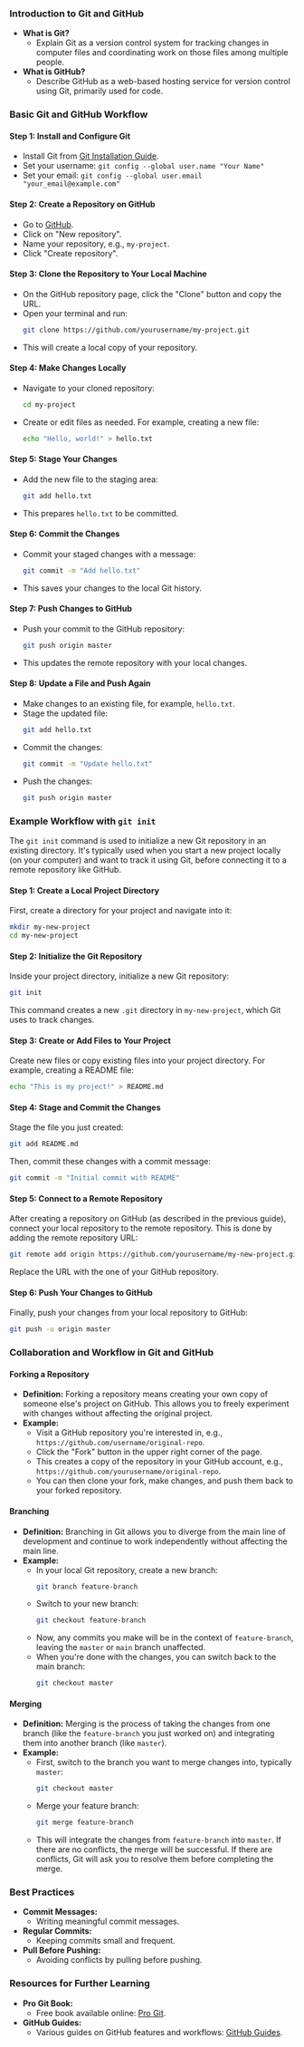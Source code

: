 ### Introduction to Git and GitHub
- **What is Git?**
  - Explain Git as a version control system for tracking changes in computer files and coordinating work on those files among multiple people.
- **What is GitHub?**
  - Describe GitHub as a web-based hosting service for version control using Git, primarily used for code.

### Basic Git and GitHub Workflow

#### Step 1: Install and Configure Git
- Install Git from [Git Installation Guide](https://git-scm.com/book/en/v2/Getting-Started-Installing-Git).
- Set your username: `git config --global user.name "Your Name"`
- Set your email: `git config --global user.email "your_email@example.com"`

#### Step 2: Create a Repository on GitHub
- Go to [GitHub](https://github.com/).
- Click on "New repository".
- Name your repository, e.g., `my-project`.
- Click "Create repository".

#### Step 3: Clone the Repository to Your Local Machine
- On the GitHub repository page, click the "Clone" button and copy the URL.
- Open your terminal and run:
  ```bash
  git clone https://github.com/yourusername/my-project.git
  ```
- This will create a local copy of your repository.

#### Step 4: Make Changes Locally
- Navigate to your cloned repository:
  ```bash
  cd my-project
  ```
- Create or edit files as needed. For example, creating a new file:
  ```bash
  echo "Hello, world!" > hello.txt
  ```

#### Step 5: Stage Your Changes
- Add the new file to the staging area:
  ```bash
  git add hello.txt
  ```
- This prepares `hello.txt` to be committed.

#### Step 6: Commit the Changes
- Commit your staged changes with a message:
  ```bash
  git commit -m "Add hello.txt"
  ```
- This saves your changes to the local Git history.

#### Step 7: Push Changes to GitHub
- Push your commit to the GitHub repository:
  ```bash
  git push origin master
  ```
- This updates the remote repository with your local changes.

#### Step 8: Update a File and Push Again
- Make changes to an existing file, for example, `hello.txt`.
- Stage the updated file:
  ```bash
  git add hello.txt
  ```
- Commit the changes:
  ```bash
  git commit -m "Update hello.txt"
  ```
- Push the changes:
  ```bash
  git push origin master
  ```


### Example Workflow with `git init`
The `git init` command is used to initialize a new Git repository in an existing directory. It's typically used when you start a new project locally (on your computer) and want to track it using Git, before connecting it to a remote repository like GitHub. 

#### Step 1: Create a Local Project Directory
First, create a directory for your project and navigate into it:
```bash
mkdir my-new-project
cd my-new-project
```

#### Step 2: Initialize the Git Repository
Inside your project directory, initialize a new Git repository:
```bash
git init
```
This command creates a new `.git` directory in `my-new-project`, which Git uses to track changes.

#### Step 3: Create or Add Files to Your Project
Create new files or copy existing files into your project directory. For example, creating a README file:
```bash
echo "This is my project!" > README.md
```

#### Step 4: Stage and Commit the Changes
Stage the file you just created:
```bash
git add README.md
```
Then, commit these changes with a commit message:
```bash
git commit -m "Initial commit with README"
```

#### Step 5: Connect to a Remote Repository
After creating a repository on GitHub (as described in the previous guide), connect your local repository to the remote repository. This is done by adding the remote repository URL:
```bash
git remote add origin https://github.com/yourusername/my-new-project.git
```
Replace the URL with the one of your GitHub repository.

#### Step 6: Push Your Changes to GitHub
Finally, push your changes from your local repository to GitHub:
```bash
git push -u origin master
```

### Collaboration and Workflow in Git and GitHub

#### Forking a Repository
- **Definition:** Forking a repository means creating your own copy of someone else's project on GitHub. This allows you to freely experiment with changes without affecting the original project.
- **Example:**
  - Visit a GitHub repository you're interested in, e.g., `https://github.com/username/original-repo`.
  - Click the "Fork" button in the upper right corner of the page.
  - This creates a copy of the repository in your GitHub account, e.g., `https://github.com/yourusername/original-repo`.
  - You can then clone your fork, make changes, and push them back to your forked repository.

#### Branching
- **Definition:** Branching in Git allows you to diverge from the main line of development and continue to work independently without affecting the main line.
- **Example:**
  - In your local Git repository, create a new branch:
    ```bash
    git branch feature-branch
    ```
  - Switch to your new branch:
    ```bash
    git checkout feature-branch
    ```
  - Now, any commits you make will be in the context of `feature-branch`, leaving the `master` or `main` branch unaffected.
  - When you're done with the changes, you can switch back to the main branch:
    ```bash
    git checkout master
    ```

#### Merging
- **Definition:** Merging is the process of taking the changes from one branch (like the `feature-branch` you just worked on) and integrating them into another branch (like `master`).
- **Example:**
  - First, switch to the branch you want to merge changes into, typically `master`:
    ```bash
    git checkout master
    ```
  - Merge your feature branch:
    ```bash
    git merge feature-branch
    ```
  - This will integrate the changes from `feature-branch` into `master`. If there are no conflicts, the merge will be successful. If there are conflicts, Git will ask you to resolve them before completing the merge.


### Best Practices
- **Commit Messages:**
  - Writing meaningful commit messages.
- **Regular Commits:**
  - Keeping commits small and frequent.
- **Pull Before Pushing:**
  - Avoiding conflicts by pulling before pushing.

### Resources for Further Learning
- **Pro Git Book:**
  - Free book available online: [Pro Git](https://git-scm.com/book/en/v2).
- **GitHub Guides:**
  - Various guides on GitHub features and workflows: [GitHub Guides](https://guides.github.com/).
